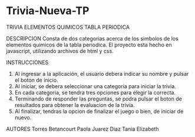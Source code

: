 # Trivia-Nueva-TP

TRIVIA ELEMENTOS QUIMICOS TABLA PERIODICA

DESCRIPCION
Consta de dos categorias acerca de los simbolos de los elementos quimicos de la tabla periodica. El proyecto esta hecho en javascript, utilizando archivos de html y css.

INSTRUCCIONES
1. Al ingresar a la aplicación, el usuario debera indicar su nombre y pulsar el boton de inicio.
2. Al iniciar, se debera seleccionar una categoria para iniciar la trivia.
3. En cada categoria, se tendra tres opciones para elegir la correcta.
4. Terminando de responder las preguntas, se podra pulsar el boton de resultados para obtener la evaluacion de la trivia.
5. Al finalizar, tendras la opcion de finalizar el juego o bien, de iniciar de nuevo.

AUTORES
Torres Betancourt Paola
Juarez Diaz Tania Elizabeth
